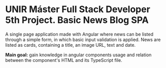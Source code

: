 # UNIR Máster Full Stack Developer 5th Project. Basic News Blog SPA

A single page application made with Angular where news can be listed through a simple form, in which basic input validation is applied. News are listed as cards, containing a title, an image URL, text and date.

**Main goal:** gain knowledge in angular components usage and relation between the component's HTML and its TypeScript file.
